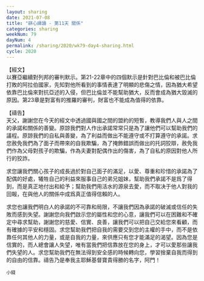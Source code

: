 ```yaml
---
layout: sharing
date: 2021-07-08
title: "耕心禱讀 - 第11天 關係"
categories: sharing
weekNum: 79
dayNum: 4
permalink: /sharing/2020/wk79-day4-sharing.html
cycle: 2020
---
```


【經文】  
以賽亞繼續對列邦的審判默示。第21-22章中的四個默示是針對巴比倫和被巴比倫打敗的阿拉伯國家，先知對他所看到的事情表達了明顯的悲傷之情，因為猶大希望依靠巴比倫來對抗亞述的入侵，但巴比倫並不能幫助猶大，反而會成為猶大毀滅的原因。第23章是對富有的推羅的審判，財富也不能成為值得的依靠。

【禱告】  
天父，謝謝您在今天的經文中透過國與國之間的盟約的短暫，教導我們人與人之間的承諾和關係的善變。原諒我們對人作出承諾常常只是為了讓他們可以幫助我們的議程。原諒我們的自私與善變，為了利益而做出不能遵守或不打算遵守的承諾。求您赦免我們為了面子而帶來的自我欺騙，為了掩飾錯誤而做出的托詞狡辯，赦免我們作為父母對孩子的欺騙，作為夫妻對配偶作出的傷害，為了自私的原因對他人所行的狡詐。

求您讓我們關心孩子的成長過於對自己面子的滿足，以愛、尊重和珍惜的承諾為了配偶的好處，犧牲自己的利益來服事自己的弟兄姐妹，幫助我們承諾不是爲了得到，而是真正地付出和給予；幫助我們用活水的源泉去愛，而不取决于他人對我的回報，在與他人的關係中成爲真正值得信賴的人。

求您也讓我們明白人的承諾的不可靠和局限，不讓我們因為承諾的破滅或信任的失敗而感到失望。謝謝您向我們啟示您的屬性和您的心意，讓我們可以在困難和不確定中尋求幫助，謝謝您的慈愛、信實、良善，讓我們可以把自己交給您來看顧，而有確據的平安和穩固。求您幫助我們把自我的需要交到您的主權的手中，而不是依靠任何其他人的力量，或是自我的力量，來供應只有您才能滿足的渴望。因為您是信實的，而人總會讓人失望，唯有當我們把信靠放在您的身上，才可以愛那些讓我們失望的人。求您幫助我們在無法得到安全感的時候轉向您，學習捨棄自我而得到的自由的信靠。禱告乃是奉我主耶穌基督寶貴得勝的名字，阿門！

`小錢`
